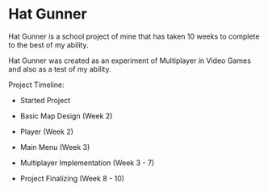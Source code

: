 # Hat Gunner
Hat Gunner is a school project of mine that has taken 10 weeks to complete to the best of my ability.

Hat Gunner was created as an experiment of Multiplayer in Video Games and also as a test of my ability.

Project Timeline:

- Started Project

- Basic Map Design (Week 2)

- Player (Week 2)

- Main Menu (Week 3)

- Multiplayer Implementation (Week 3 - 7)

- Project Finalizing (Week 8 - 10)
